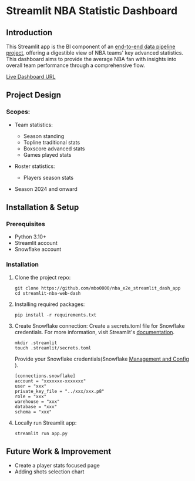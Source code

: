 # Streamlit NBA Statistic Dashboard

## Introduction
This Streamlit app is the BI component of an [end-to-end data pipeline project](https://github.com/mbo0000/nba_e2e_data_pipeline), offering a digestible view of NBA teams' key advanced statistics. This dashboard aims to provide the average NBA fan with insights into overall team performance through a comprehensive flow.

[Live Dashboard URL](https://mbo-nba-stats.streamlit.app/)

## Project Design
### Scopes:
- Team statistics:
    - Season standing
    - Topline traditional stats
    - Boxscore advanced stats
    - Games played stats

- Roster statistics:
    - Players season stats

- Season 2024 and onward

## Installation & Setup
### Prerequisites
- Python 3.10+
- Streamlit account
- Snowflake account

### Installation
1. Clone the project repo:
    ```
    git clone https://github.com/mbo0000/nba_e2e_streamlit_dash_app
    cd streamlit-nba-web-dash
    ```
2. Installing required packages:
    ```
    pip install -r requirements.txt
    ```
3. Create Snowflake connection:
    Create a secrets.toml file for Snowflake credentials. For more information, visit Streamlit's [documentation](https://docs.streamlit.io/develop/tutorials/databases/snowflake).
    ```
    mkdir .streamlit
    touch .streamlit/secrets.toml
    ```

    Provide your Snowflake credentials(Snowflake [Management and Config
](https://github.com/mbo0000/nba_e2e_data_pipeline?tab=readme-ov-file#1-snowflake-management-and-config)).
    ```
    [connections.snowflake]
    account = "xxxxxxx-xxxxxxx"
    user = "xxx"
    private_key_file = "../xxx/xxx.p8"
    role = "xxx"
    warehouse = "xxx"
    database = "xxx"
    schema = "xxx"
    ```

4. Locally run Streamlit app:
    ```
    streamlit run app.py
    ```
## Future Work & Improvement
- Create a player stats focused page
- Adding shots selection chart